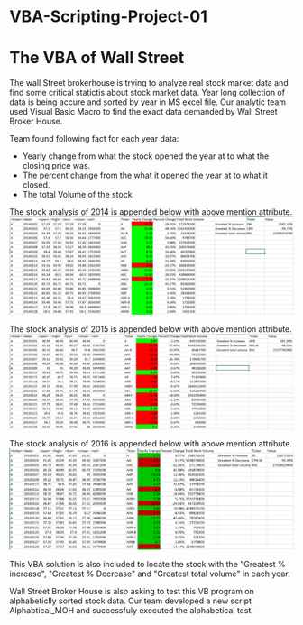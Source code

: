 # VBA-Scripting-Project-01
# The VBA of Wall Street
The wall Street brokerhouse is trying to analyze real stock market data and find some critical statictis about stock market data. Year long collection of data is being accure and sorted by year in MS excel file. Our analytic team used Visual Basic Macro to find the exact data demanded by Wall Street Broker House.

Team found following fact for each year data:
* Yearly change from what the stock opened the year at to what the closing price was.
* The percent change from the what it opened the year at to what it closed.
* The total Volume of the stock

The stock analysis of 2014 is appended below with above mention attribute.
![GitHub Logo](https://github.com/obaid8712/VBA-Scripting-Project-01/blob/master/Image/2014Data.PNG)

The stock analysis of 2015 is appended below with above mention attribute.
![GitHub Logo](https://github.com/obaid8712/VBA-Scripting-Project-01/blob/master/Image/2015Data.PNG)

The stock analysis of 2016 is appended below with above mention attribute.
![GitHub Logo](https://github.com/obaid8712/VBA-Scripting-Project-01/blob/master/Image/2016Data.PNG)

This VBA solution is also included to locate the stock with the "Greatest % increase", "Greatest % Decrease" and "Greatest total volume" in each year. 

Wall Street Broker House is also asking to test this VB program on alphabeticlly sorted stock data. Our team developed a new script Alphabtical_MOH and successfuly executed the alphabetical test.   
